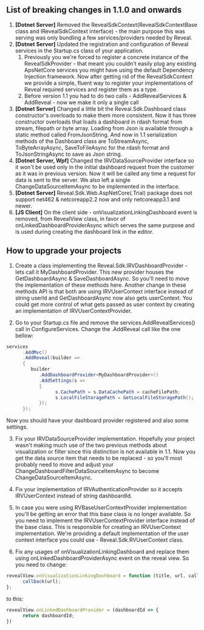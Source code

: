 ## List of breaking changes in 1.1.0 and onwards

1. **[Dotnet Server]** Removed the RevealSdkContext(RevealSdkContextBase class and IRevealSdkContext interface) - the main purpose this was serving was only bundling a few services/providers needed by Reveal.
2. **[Dotnet Server]** Updated the registration and configuration of Reveal services in the Startup.cs class of your application.
   1. Previously you we're forced to register a concrete instance of the RevealSdkProvider - that meant you couldn't easily plug any existing ApsNetCore services you might have using the default Dependency Injection framework. Now after getting rid of the RevealSdkContext we provide a simple, fluent way to register your implementations of Reveal required services and register them as a type.
   2. Before version 1.1 you had to do two calls - AddRevealServices & AddReveal - now we make it only a single call
3. **[Dotnet Server]** Changed a little bit the Reveal.Sdk.Dashboard class constructor's overloads to make them more consistent. Now it has three constructor overloads that loads a dashboard in rdash format from stream, filepath or byte array. Loading from Json is available through a static method called FromJsonString. And now in 1.1 serialization methods of the Dashboard class are ToStreamAsync, ToByteArrayAsync, SaveToFileAsync for the rdash format and ToJsonStringAsync to save as Json string.
4. **[Dotnet Server, Wpf]** Changed the IRVDataSourceProvider interface so it won't be used only in the initial dashboard request from the customer as it was in previous version. Now it will be called any time a request for data is sent to the server. We also left a single ChangeDataSourceItemAsync to be implemented in the interface.
5. **[Dotnet Server]** Reveal.Sdk.Web.AspNetCore(.Trial) package does not support net462 & netcoreapp2.2 now and only netcoreapp3.1 and newer.
6. **[JS Client]** On the client side - onVisualizationLinkingDashboard event is removed, from RevealView class, in favor of onLinkedDashboardProviderAsync which serves the same purpose and is used during creating the dashboard link in the editor.

## How to upgrade your projects

1. Create a class implementing the Reveal.Sdk.IRVDashboardProvider - lets call it MyDashboardProvider. This new provider houses the GetDashboardAsync & SaveDashboardAsync. So you'll need to move the implementation of these methods here. Another change in these methods API is that both are using IRVUserContext interface instead of string userId and GetDashboardAsync now also gets userContext.
You could get more control of what gets passed as user context by creating an implementation of IRVUserContextProvider.

2. Go to your Startup.cs file and remove the services.AddRevealServices() call in ConfigureServices.
Change the .AddReveal call like the one bellow:
```csharp
services
      .AddMvc()
      .AddReveal(builder => 
      {
         builder
            .AddDashboardProvider<MyDashboardProvider>()
            .AddSettings(s =>
            {
                  s.CachePath = s.DataCachePath = cacheFilePath;
                  s.LocalFileStoragePath = GetLocalFileStoragePath();
            });
      });
```
Now you should have your dashboard provider registered and also some settings.

3. Fix your IRVDataSourceProvider implementation.  Hopefully your project wasn't making much use of the two previous methods about visualization or filter since this distinction is not available in 1.1. Now you get the data source item that needs to be replaced - so you'll most probably need to move and adjust your ChangeDashboardFilterDataSourceItemAsync to become ChangeDataSourceItemAsync.
4. Fix your implementation of IRVAuthenticationProvider so it accepts IRVUserContext instead of string dashboardId.
5. In case you were using RVBaseUserContextProvider implementation you'll be getting an error that this base class is no longer available. So you need to implement the IRVUserContextProvider interface instead of the base class. This is responsible for creating an IRVUserContext implementation. We're providing a default implementation of the user context interface you could use - Reveal.Sdk.RVUserContext class.

6. Fix any usages of onVisualizationLinkingDashboard and replace them using onLinkedDashboardProviderAsync event on the reveal view. 
So you need to change:
```javascript
revealView.onVisualizationLinkingDashboard = function (title, url, callback) {
      callback(url);
};
```
to this:
```javascript
revealView.onLinkedDashboardProvider = (dashboardId => {
      return dashboardId;
})
```
